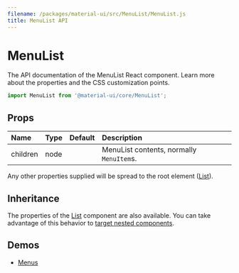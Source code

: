 ```yaml
---
filename: /packages/material-ui/src/MenuList/MenuList.js
title: MenuList API
---
```


<!--- This documentation is automatically generated, do not try to edit it. -->

# MenuList

<p class="description">The API documentation of the MenuList React component. Learn more about the properties and the CSS customization points.</p>

```js
import MenuList from '@material-ui/core/MenuList';
```



## Props

| Name | Type | Default | Description |
|:-----|:-----|:--------|:------------|
| <span class="prop-name">children</span> | <span class="prop-type">node |   | MenuList contents, normally `MenuItem`s. |

Any other properties supplied will be spread to the root element ([List](/api/list/)).

## Inheritance

The properties of the [List](/api/list) component are also available.
You can take advantage of this behavior to [target nested components](/guides/api/#spread).

## Demos

- [Menus](/demos/menus/)


